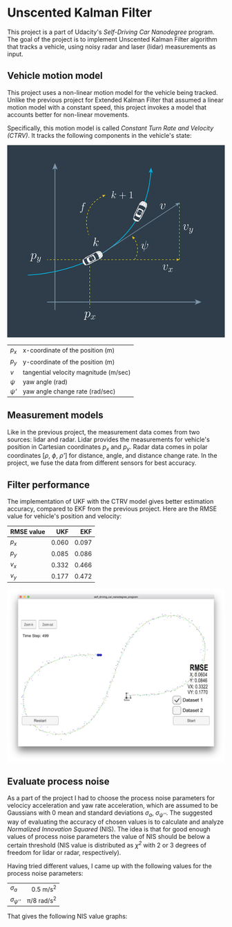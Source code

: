 # Unscented Kalman Filter

This project is a part of Udacity's *Self-Driving Car Nanodegree* program. The
goal of the project is to implement Unscented Kalman Filter algorithm that
tracks a vehicle, using noisy radar and laser (lidar) measurements as input.

## Vehicle motion model

This project uses a non-linear motion model for the vehicle being
tracked. Unlike the previous project for Extended Kalman Filter that assumed a
linear motion model with a constant speed, this project invokes a model that
accounts better for non-linear movements. 

Specifically, this motion model is called *Constant Turn Rate and Velocity
(CTRV)*. It tracks the following components in the vehicle's state: 

![CTRV model](writeup/ctrv_model.png)

|                 |                                  |
|:----------------|:---------------------------------|
| *p<sub>x</sub>* | x-coordinate of the position (m) |
| *p<sub>y</sub>* | y-coordinate of the position (m) |
| *v*             | tangential velocity magnitude (m/sec) |
| *ψ*             | yaw angle (rad) |
| *ψ'*            | yaw angle change rate (rad/sec) |

## Measurement models

Like in the previous project, the measurement data comes from two sources: lidar
and radar. Lidar provides the measurements for vehicle's position in Cartesian
coordinates *p<sub>x</sub>* and *p<sub>y</sub>*. Radar data comes in polar
coordinates [*ρ*, *ϕ*, *ρ'*] for distance, angle, and distance change rate. In
the project, we fuse the data from different sensors for best accuracy. 

## Filter performance

The implementation of UKF with the CTRV model gives better estimation accuracy,
compared to EKF from the previous project. Here are the RMSE value for vehicle's
position and velocity: 

| RMSE value      | UKF   | EKF   |
|:----------------|------:|------:|
| *p<sub>x</sub>* | 0.060 | 0.097 |
| *p<sub>y</sub>* | 0.085 | 0.086 |
| *v<sub>x</sub>* | 0.332 | 0.466 |
| *v<sub>y</sub>* | 0.177 | 0.472 |

![Screenshot](writeup/screenshot.png)

## Evaluate process noise

As a part of the project I had to choose the process noise parameters for
velocicy acceleration and yaw rate acceleration, which are assumed to be
Gaussians with 0 mean and standard deviations *σ<sub>a</sub>*,
*σ<sub>ψ''</sub>*. The suggested way of evaluating the accuracy of chosen values
is to calculate and analyze *Normalized Innovation Squared* (NIS). The idea is
that for good enough values of process noise parameters the value of NIS should
be below a certain threshold (NIS value is distributed as *χ<sup>2</sup>* with 2
or 3 degrees of freedom for lidar or radar, respectively).

Having tried different values, I came up with the following values for the
process noise parameters:

|                   |                       |
|:------------------|----------------------:|
| *σ<sub>a</sub>*   | 0.5 m/s<sup>2</sup>   |
| *σ<sub>ψ''</sub>* | π/8 rad/s<sup>2</sup> |

That gives the following NIS value graphs: 







